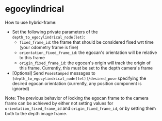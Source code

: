 # egocylindrical


How to use hybrid-frame:
- Set the following private parameters of the `depth_to_egocylindrical_node(let)`:
  - `fixed_frame_id`: the frame that should be considered fixed wrt time (your odometry frame is fine)
  - `orientation_fixed_frame_id`: the egocan's orientation will be relative to this frame
  - `origin_fixed_frame_id`: the egocan's origin will track the origin of this frame. Currently, this must be set to the depth camera's frame
- [Optional] Send `PoseStamped` messages to `[depth_to_egocylindrical_node(let)]/desired_pose` specifying the desired egocan orientation (currently, any position component is ignored)

Note: The previous behavior of locking the egocan frame to the camera frame can be achieved by either not setting values for `orientation_fixed_frame_id` and `origin_fixed_frame_id`, or by setting them both to the depth image frame.